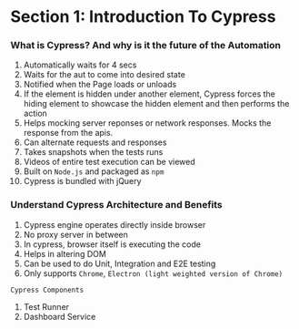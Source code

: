 # Section 1: Introduction To Cypress

### What is Cypress? And why is it the future of the Automation

1. Automatically waits for 4 secs
2. Waits for the aut to come into desired state
3. Notified when the Page loads or unloads
4. If the element is hidden under another element, Cypress forces the hiding element to showcase the hidden element and then performs the action
5. Helps mocking server reponses or network responses. Mocks the response from the apis.
6. Can alternate requests and responses
7. Takes snapshots when the tests runs
8. Videos of entire test execution can be viewed
9. Built on `Node.js` and packaged as `npm`
10. Cypress is bundled with jQuery

### Understand Cypress Architecture and Benefits

1. Cypress engine operates directly inside browser
2. No proxy server in between
3. In cypress, browser itself is executing the code
4. Helps in altering DOM
5. Can be used to do Unit, Integration and E2E testing
6. Only supports `Chrome`, `Electron (light weighted version of Chrome)`

`Cypress Components`

1. Test Runner
2. Dashboard Service